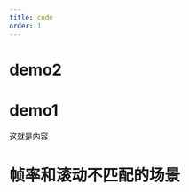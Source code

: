 ```yaml
---
title: code
order: 1
---
```


# demo2

<code src="./demo/SwiperTouchAnimation/demo2.tsx"></code>

# demo1

这就是内容

<code src="./demo/SwiperTouchAnimation/demo1.tsx"></code>

# 帧率和滚动不匹配的场景
